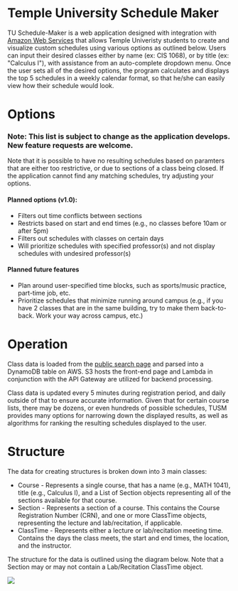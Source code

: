 # Temple University Schedule Maker
TU Schedule-Maker is a web application designed with integration with <a href="https://aws.amazon.com/">Amazon Web Services</a> that allows Temple Univeristy students to create and visualize custom schedules using various options as outlined below. Users can input their desired classes either by name (ex: CIS 1068), or by title (ex: "Calculus I"), with assistance from an auto-complete dropdown menu. Once the user sets all of the desired options, the program calculates and displays the top 5 schedules in a weekly calendar format, so that he/she can easily view how their schedule would look.

<h1>Options</h1>
<h3>Note: This list is subject to change as the application develops. New feature requests are welcome.</h3>

Note that it is possible to have no resulting schedules based on paramters that are either too restrictive, or due to sections of a class being closed. If the application cannot find any matching schedules, try adjusting your options.

<h4>Planned options (v1.0):</h5>
<ul>
  <li>Filters out time conflicts between sections</li>
  <li>Restricts based on start and end times (e.g., no classes before 10am or after 5pm)</li>
  <li>Filters out schedules with classes on certain days</li>
  <li>Will prioritize schedules with specified professor(s) and not display schedules with undesired professor(s)</li>
</ul>

<h4>Planned future features</h4>
<ul>
    <li>Plan around user-specified time blocks, such as sports/music practice, part-time job, etc.</li>
    <li>Prioritize schedules that minimize running around campus (e.g., if you have 2 classes that are in the same building, try to make them back-to-back. Work your way across campus, etc.)</li>
</ul>

<h1>Operation</h1>

Class data is loaded from the <a href="https://prd-wlssb.temple.edu/prod8/bwckschd.p_disp_dyn_sched">public search page</a> and parsed into a DynamoDB table on AWS. S3 hosts the front-end page and Lambda in conjunction with the API Gateway are utilized for backend processing.

Class data is updated every 5 minutes during registration period, and daily outside of that to ensure accurate information. Given that for certain course lists, there may be dozens, or even hundreds of possible schedules, TUSM provides many options for narrowing down the displayed results, as well as algorithms for ranking the resulting schedules displayed to the user.

<h1>Structure</h1>

The data for creating structures is broken down into 3 main classes:
<ul>
  <li>Course - Represents a single course, that has a name (e.g., MATH 1041), title (e.g., Calculus I), and a List of Section objects representing all of the sections available for that course.</li>
  <li>Section - Represents a section of a course. This contains the Course Registration Number (CRN), and one or more ClassTime objects, representing the lecture and lab/recitation, if applicable.</li>
  <li>ClassTime - Represents either a lecture or lab/recitation meeting time. Contains the days the class meets, the start and end times, the location, and the instructor.</li>
</ul>

The structure for the data is outlined using the diagram below. Note that a Section may or may not contain a Lab/Recitation ClassTime object.

<img src="https://i.imgur.com/iPRAIsz.png">
